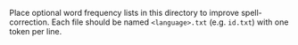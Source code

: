 Place optional word frequency lists in this directory to improve spell-correction.
Each file should be named `<language>.txt` (e.g. `id.txt`) with one token per line.
